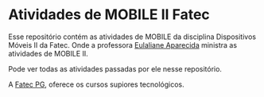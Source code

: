 # Atividades de MOBILE II Fatec

Esse repositório contém as atividades de MOBILE da disciplina Dispositivos Móveis II da Fatec. Onde a professora [Eulaliane Aparecida](https://github.com/DutraGames/fatec_dsm) ministra as atividades de MOBILE II.

Pode ver todas as atividades passadas por ele nesse repositório.

A [Fatec PG](https://fatecpg.cps.sp.gov.br/), oferece os cursos supiores tecnológicos.
